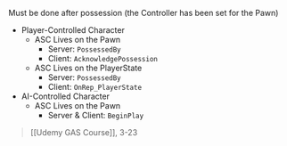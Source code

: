 Must be done after possession (the Controller has been set for the Pawn)

* Player-Controlled Character
	* ASC Lives on the Pawn
		* Server: `PossessedBy`
		* Client: `AcknowledgePossession`
	* ASC Lives on the PlayerState
		* Server: `PossessedBy`
		* Client: `OnRep_PlayerState`
* AI-Controlled Character
	* ASC Lives on the Pawn
		* Server & Client: `BeginPlay`


> [[Udemy GAS Course]], 3-23
